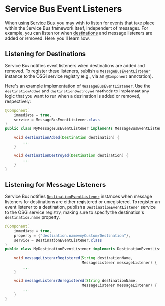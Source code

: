 # Service Bus Event Listeners

When 
[using Service Bus](/docs/7-2/frameworks/-/knowledge_base/f/using-the-service-bus), 
you may wish to listen for events that take place within the Service Bus 
framework itself, independent of messages. For example, you can listen for when 
[destinations](/docs/7-2/frameworks/-/knowledge_base/f/using-the-service-bus#messaging-destinations) 
and message listeners are added or removed. Here, you'll learn how. 

## Listening for Destinations

Service Bus notifies event listeners when destinations are added and removed. To 
register these listeners, publish a 
[`MessageBusEventListener`](@platform-ref@/7.2-latest/javadocs/portal-kernel/com/liferay/portal/kernel/messaging/MessageBusEventListener.html) 
instance to the OSGi service registry (e.g., via an `@Component` annotation).

Here's an example implementation of `MessageBusEventListener`. Use the 
`destinationAdded` and `destinationDestroyed` methods to implement any logic 
that you want to run when a destination is added or removed, respectively: 

```java
@Component(
    immediate = true,
    service = MessageBusEventListener.class
)
public class MyMessageBusEventListener implements MessageBusEventListener {

    void destinationAdded(Destination destination) {
        ...
    }

    void destinationDestroyed(Destination destination) {
        ...
    }
}
```

## Listening for Message Listeners

Service Bus notifies 
[`DestinationEventListener`](@platform-ref@/7.2-latest/javadocs/portal-kernel/com/liferay/portal/kernel/messaging/DestinationEventListener.html) 
instances when message listeners for destinations are either registered or 
unregistered. To register an event listener to a destination, publish a 
`DestinationEventListener` service to the OSGi service registry, making sure to 
specify the destination's `destination.name` property. 

```java
@Component(
    immediate = true,
    property = {"destination.name=myCustom/Destination"},
    service = DestinationEventListener.class
)
public class MyDestinationEventListener implements DestinationEventListener {

    void messageListenerRegistered(String destinationName,
                                   MessageListener messageListener) {
        ...
    }

    void messageListenerUnregistered(String destinationName,
                                   MessageListener messageListener) {
        ...
    }
}
```
